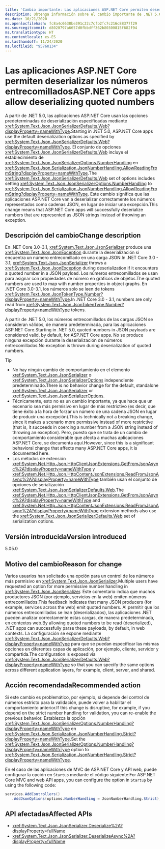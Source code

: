 ```yaml
---
title: 'Cambio importante: Las aplicaciones ASP.NET Core permiten deserializar los números entrecomillados'
description: Obtenga información sobre el cambio importante de .NET 5.0 en las bibliotecas básicas de .NET donde las aplicaciones ASP.NET Core deserializarán correctamente los números representados como cadenas JSON, en lugar de iniciar una excepción.
ms.date: 10/21/2020
ms.openlocfilehash: fc8a4c6638be391c22c7cfb2fc7c216c88377f29
ms.sourcegitcommit: d8020797a6657d0fbbdff362b80300815f682f94
ms.translationtype: HT
ms.contentlocale: es-ES
ms.lasthandoff: 11/24/2020
ms.locfileid: "95760134"
---
```

# <a name="aspnet-core-apps-allow-deserializing-quoted-numbers"></a><span data-ttu-id="fe59d-103">Las aplicaciones ASP.NET Core permiten deserializar los números entrecomillados</span><span class="sxs-lookup"><span data-stu-id="fe59d-103">ASP.NET Core apps allow deserializing quoted numbers</span></span>

<span data-ttu-id="fe59d-104">A partir de .NET 5.0, las aplicaciones ASP.NET Core usan las opciones predeterminadas de deserialización especificadas mediante <xref:System.Text.Json.JsonSerializerDefaults.Web?displayProperty=nameWithType>.</span><span class="sxs-lookup"><span data-stu-id="fe59d-104">Starting in .NET 5.0, ASP.NET Core apps use the default deserialization options as specified by <xref:System.Text.Json.JsonSerializerDefaults.Web?displayProperty=nameWithType>.</span></span> <span data-ttu-id="fe59d-105">El conjunto de opciones <xref:System.Text.Json.JsonSerializerDefaults.Web> incluye el establecimiento de <xref:System.Text.Json.JsonSerializerOptions.NumberHandling> en <xref:System.Text.Json.Serialization.JsonNumberHandling.AllowReadingFromString?displayProperty=nameWithType>.</span><span class="sxs-lookup"><span data-stu-id="fe59d-105">The <xref:System.Text.Json.JsonSerializerDefaults.Web> set of options includes setting <xref:System.Text.Json.JsonSerializerOptions.NumberHandling> to <xref:System.Text.Json.Serialization.JsonNumberHandling.AllowReadingFromString?displayProperty=nameWithType>.</span></span> <span data-ttu-id="fe59d-106">Este cambio significa que las aplicaciones ASP.NET Core van a deserializar correctamente los números representados como cadenas JSON, en lugar de iniciar una excepción.</span><span class="sxs-lookup"><span data-stu-id="fe59d-106">This change means that ASP.NET Core apps will successfully deserialize numbers that are represented as JSON strings instead of throwing an exception.</span></span>

## <a name="change-description"></a><span data-ttu-id="fe59d-107">Descripción del cambio</span><span class="sxs-lookup"><span data-stu-id="fe59d-107">Change description</span></span>

<span data-ttu-id="fe59d-108">En .NET Core 3.0-3.1, <xref:System.Text.Json.JsonSerializer> produce una <xref:System.Text.Json.JsonException> durante la deserialización si encuentra un número entrecomillado en una carga JSON.</span><span class="sxs-lookup"><span data-stu-id="fe59d-108">In .NET Core 3.0 - 3.1, <xref:System.Text.Json.JsonSerializer> throws a <xref:System.Text.Json.JsonException> during deserialization if it encounters a quoted number in a JSON payload.</span></span> <span data-ttu-id="fe59d-109">Los números entrecomillados se usan para asignar con propiedades de número en gráficos de objetos.</span><span class="sxs-lookup"><span data-stu-id="fe59d-109">The quoted numbers are used to map with number properties in object graphs.</span></span> <span data-ttu-id="fe59d-110">En .NET Core 3.0-3.1, los números solo se leen de tokens <xref:System.Text.Json.JsonTokenType.Number?displayProperty=nameWithType>.</span><span class="sxs-lookup"><span data-stu-id="fe59d-110">In .NET Core 3.0 - 3.1, numbers are only read from <xref:System.Text.Json.JsonTokenType.Number?displayProperty=nameWithType> tokens.</span></span>

<span data-ttu-id="fe59d-111">A partir de .NET 5.0, los números entrecomillados de las cargas JSON se consideran válidos, de manera predeterminada, para las aplicaciones ASP.NET Core.</span><span class="sxs-lookup"><span data-stu-id="fe59d-111">Starting in .NET 5.0, quoted numbers in JSON payloads are considered valid, by default, for ASP.NET Core apps.</span></span> <span data-ttu-id="fe59d-112">No se produce ninguna excepción durante la deserialización de números entrecomillados.</span><span class="sxs-lookup"><span data-stu-id="fe59d-112">No exception is thrown during deserialization of quoted numbers.</span></span>

> [!TIP]
>
> - <span data-ttu-id="fe59d-113">No hay ningún cambio de comportamiento en el elemento <xref:System.Text.Json.JsonSerializer> o <xref:System.Text.Json.JsonSerializerOptions> independiente predeterminado.</span><span class="sxs-lookup"><span data-stu-id="fe59d-113">There is no behavior change for the default, standalone <xref:System.Text.Json.JsonSerializer> or <xref:System.Text.Json.JsonSerializerOptions>.</span></span>
> - <span data-ttu-id="fe59d-114">Técnicamente, esto no es un cambio importante, ya que hace que un escenario sea más permisivo en lugar de más restrictivo (es decir, que tiene éxito a la hora de forzar un número de una cadena JSON en lugar de producir una excepción).</span><span class="sxs-lookup"><span data-stu-id="fe59d-114">This is technically not a breaking change, since it makes a scenario more permissive instead of more restrictive (that is, it succeeds in coercing a number from a JSON string instead of throwing an exception).</span></span> <span data-ttu-id="fe59d-115">Pero, puesto que se trata de un cambio de comportamiento considerable que afecta a muchas aplicaciones ASP.NET Core, se documenta aquí.</span><span class="sxs-lookup"><span data-stu-id="fe59d-115">However, since this is a significant behavioral change that affects many ASP.NET Core apps, it is documented here.</span></span>
> - <span data-ttu-id="fe59d-116">Los métodos de extensión <xref:System.Net.Http.Json.HttpClientJsonExtensions.GetFromJsonAsync%2A?displayProperty=nameWithType> y <xref:System.Net.Http.Json.HttpContentJsonExtensions.ReadFromJsonAsync%2A?displayProperty=nameWithType> también usan el conjunto de opciones de serialización <xref:System.Text.Json.JsonSerializerDefaults.Web>.</span><span class="sxs-lookup"><span data-stu-id="fe59d-116">The <xref:System.Net.Http.Json.HttpClientJsonExtensions.GetFromJsonAsync%2A?displayProperty=nameWithType> and <xref:System.Net.Http.Json.HttpContentJsonExtensions.ReadFromJsonAsync%2A?displayProperty=nameWithType> extension methods also use the <xref:System.Text.Json.JsonSerializerDefaults.Web> set of serialization options.</span></span>

## <a name="version-introduced"></a><span data-ttu-id="fe59d-117">Versión introducida</span><span class="sxs-lookup"><span data-stu-id="fe59d-117">Version introduced</span></span>

<span data-ttu-id="fe59d-118">5.0</span><span class="sxs-lookup"><span data-stu-id="fe59d-118">5.0</span></span>

## <a name="reason-for-change"></a><span data-ttu-id="fe59d-119">Motivo del cambio</span><span class="sxs-lookup"><span data-stu-id="fe59d-119">Reason for change</span></span>

<span data-ttu-id="fe59d-120">Varios usuarios han solicitado una opción para un control de los números más permisivo en <xref:System.Text.Json.JsonSerializer>.</span><span class="sxs-lookup"><span data-stu-id="fe59d-120">Multiple users have requested an option for more permissive number handling in <xref:System.Text.Json.JsonSerializer>.</span></span> <span data-ttu-id="fe59d-121">Este comentario indica que muchos productores JSON (por ejemplo, servicios en la web) emiten números entrecomillados.</span><span class="sxs-lookup"><span data-stu-id="fe59d-121">This feedback indicates that many JSON producers (for example, services across the web) emit quoted numbers.</span></span> <span data-ttu-id="fe59d-122">Al permitir que los números entrecomillados se lean (deserializados), las aplicaciones .NET pueden analizar correctamente estas cargas, de manera predeterminada, en contextos web.</span><span class="sxs-lookup"><span data-stu-id="fe59d-122">By allowing quoted numbers to be read (deserialized), .NET apps can successfully parse these payloads, by default, in web contexts.</span></span> <span data-ttu-id="fe59d-123">La configuración se expone mediante <xref:System.Text.Json.JsonSerializerDefaults.Web?displayProperty=nameWithType> para que se puedan especificar las mismas opciones en diferentes capas de aplicación, por ejemplo, cliente, servidor y compartida.</span><span class="sxs-lookup"><span data-stu-id="fe59d-123">The configuration is exposed via <xref:System.Text.Json.JsonSerializerDefaults.Web?displayProperty=nameWithType> so that you can specify the same options across different application layers, for example, client, server, and shared.</span></span>

## <a name="recommended-action"></a><span data-ttu-id="fe59d-124">Acción recomendada</span><span class="sxs-lookup"><span data-stu-id="fe59d-124">Recommended action</span></span>

<span data-ttu-id="fe59d-125">Si este cambio es problemático, por ejemplo, si depende del control de números estricto para la validación, puede volver a habilitar el comportamiento anterior.</span><span class="sxs-lookup"><span data-stu-id="fe59d-125">If this change is disruptive, for example, if you depend on the strict number handling for validation, you can re-enable the previous behavior.</span></span> <span data-ttu-id="fe59d-126">Establezca la opción <xref:System.Text.Json.JsonSerializerOptions.NumberHandling?displayProperty=nameWithType> en <xref:System.Text.Json.Serialization.JsonNumberHandling.Strict?displayProperty=nameWithType>.</span><span class="sxs-lookup"><span data-stu-id="fe59d-126">Set the <xref:System.Text.Json.JsonSerializerOptions.NumberHandling?displayProperty=nameWithType> option to <xref:System.Text.Json.Serialization.JsonNumberHandling.Strict?displayProperty=nameWithType>.</span></span>

<span data-ttu-id="fe59d-127">En el caso de las aplicaciones de MVC de ASP.NET Core y API web, puede configurar la opción en `Startup` mediante el código siguiente:</span><span class="sxs-lookup"><span data-stu-id="fe59d-127">For ASP.NET Core MVC and web API apps, you can configure the option in `Startup` by using the following code:</span></span>

```csharp
services.AddControllers()
   .AddJsonOptions(options.NumberHandling = JsonNumberHandling.Strict);
```

## <a name="affected-apis"></a><span data-ttu-id="fe59d-128">API afectadas</span><span class="sxs-lookup"><span data-stu-id="fe59d-128">Affected APIs</span></span>

- <xref:System.Text.Json.JsonSerializer.Deserialize%2A?displayProperty=fullName>
- <xref:System.Text.Json.JsonSerializer.DeserializeAsync%2A?displayProperty=fullName>

<!--

### Affected APIs

- `Overload:System.Text.Json.JsonSerializer.Deserialize`
- `Overload:System.Text.Json.JsonSerializer.DeserializeAsync`

### Category

- ASP.NET Core
- Serialization

-->
